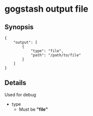 gogstash output file
======================

## Synopsis

```
{
	"output": [
		{
			"type": "file",
			"path": "/path/to/file"
		}
	]
}
```

## Details

Used for debug

* type
	* Must be **"file"**
